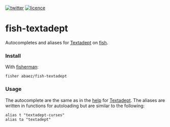 [![twitter][1i]][1p]
[![licence][2i]][2p]

# fish-textadept

Autocompletes and aliases for [Textadept] on [fish].

### Install

With [fisherman]:

``` fish
fisher abaez/fish-textadept
```

### Usage
The autocomplete are the same as in the [help][4] for [Textadept]. The aliases are written in functions for autoloading but are similar to the following:

``` fish
alias t "textadept-curses"
alias ta "textadept"
```

[1i]: https://img.shields.io/badge/twitter-a_baez-blue.svg
[1p]: https://twitter.com/a_baez
[2i]: https://img.shields.io/badge/licence-MIT-green.svg
[2p]: LICENSE
[3i]: https://img.shields.io/badge/travis/abaez/fish-textadept.svg
[3p]: https://travis-ci.org/abaez/fish-textadept
[4]: http://foicica.com/textadept/manual.html#Help
[Textadept]: http://foicica.com/textadept/
[fisherman]: http://github.com/fisherman/fisherman
[fish]: http://fishshell.com/
